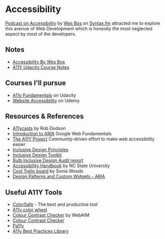 # Accessibility

[Podcast on Accessibility](https://syntax.fm/show/072/accessibility) by [Wes Bos](https://twitter.com/wesbos) on [Syntax.fm](https://syntax.fm) attracted me to explore this avenue of Web Development which is honestly the most neglected aspect by most of the developers.

## Notes
- [Accessibility By Wes Bos](accessibility-by-wesbos.md)
- [A11Y Udacity Course Notes](a11y-fundamentals-by-udacity/)

## Courses I'll pursue

- [A11y Fundamentals](https://bit.ly/web-a11y) on Udacity
- [Website Accessibility](https://udemy.com/website-accessibility-course) on Udemy

## Resources & References

- [A11ycasts](https://www.youtube.com/playlist?list=PLNYkxOF6rcICWx0C9LVWWVqvHlYJyqw7g) by Rob Dodson
- [Introduction to ARIA](https://developers.google.com/web/fundamentals/accessibility/semantics-aria/) Google Web Fundamentals
- [The A11Y Project](https://a11yproject.com/) Community-driven effort to make web accessibility easier
- [Inclusive Design Principles](https://inclusivedesignprinciples.org/)
- [Inclusive Design Toolkit](http://www.inclusivedesigntoolkit.com/whatis/whatis.html)
- [Bulb Inclusive Design Audit report](https://bulbenergy.github.io/bulb-audit/)
- [Accessibility Handbook](https://accessibility.oit.ncsu.edu/it-accessibility-at-nc-state/developers/accessibility-handbook/) by NC State University
- [Cool Trello board](https://trello.com/b/6faoPv94/accessibility-resources) by Sonia Woods
- [Design Patterns and Custom Widgets - ARIA](https://www.w3.org/TR/wai-aria-practices-1.1/#aria_ex)

## Useful A11Y Tools

- [ColorSafe](http://colorsafe.co/) - The best and productive tool
- [A11y color wheel](https://gmazzocato.altervista.org/colorwheel/wheel.php)
- [Colour Contrast Checker](https://webaim.org/resources/contrastchecker/) by WebAIM
- [Colour Contrast Checker](https://snook.ca/technical/colour_contrast/colour.html#fg=33FF33,bg=333333)
- [Pa11y](http://pa11y.org/)
- [A11y Best Practices Library](https://www.ssa.gov/accessibility/bpl/default.htm)